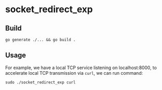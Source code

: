 # socket_redirect_exp

## Build

```shell
go generate ./... && go build .
```

## Usage

For example, we have a local TCP service listening on localhost:8000, to accelerate local TCP transmission via `curl`, we can run command:

```shell
sudo ./socket_redirect_exp curl
```
